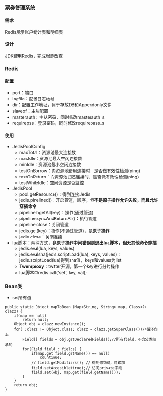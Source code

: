 ### 票券管理系统

#### 需求
Redis展示账户统计表和明细表

#### 设计
JDK使用Redis，完成增删改查

### Redis

#### 配置
- port：端口
- logfile：配置日志地址
- dir：配置工作地址，用于存放DB和Appendonly文件
- slaveof：主从配置
- masterauth：主从密码，同时修改masterauth_s
- requirepss：登录密码，同时修改requirepass_s

#### 使用
- JedisPoolConfig
    - maxTotal：资源池最大连接数
    - maxIdle：资源池最大空闲连接数
    - minIdle：资源池最小空闲连接数
    - testOnBorrow：向资源池借用连接时，是否做有效性检测(ping)
    - testOnReturn：向资源池归还连接时，是否做有效性检测(ping)
    - testWhileIdle：空闲资源是否监控 
- JedisPool
    - pool.getResource()：得到连接Jedis
    - jedis.pinelined()：开启管道，顺序，但**不是原子操作允许失败，而且允许穿插命令**
    - pipeline.hgetAll(key)：操作(通过管道)
    - pipeline.syncAndReturnAll()：执行管道
    - pipeline.close：关闭管道
    - jedis.get(key)：操作(不通过管道)，是**原子操作**
    - jedis.close：关闭连接
- lua脚本：两种方式，**非原子操作中间错误则退出lua脚本，但无其他命令穿插**
	- jedis.eval(lua, keys, values)
    - jedis.evalsha(jedis.scriptLoad(lua), keys, values)：jedis.scriptLoad(lua)得到sha值，keys和values为list
    - **Twemproxy**：twitter开源，第一个key进行分片操作
    - lua脚本中redis.call('set', key, val);

### Bean类
- set所有值
```
public static Object mapToBean (Map<String, String> map, Class<?> clazz) {
    if(map == null)
        return null;
    Object obj = clazz.newInstance();
	for( ;clazz != Object.class; clazz = clazz.getSuperClass())//循环向上
	    Field[] fields = obj.getDeclaredFields();//所有field，不含父类继承的
	    for(Field field : fields) {
	        if(map.get(field.getName()) == null)
	            countinue;
            // field.getModifiers(); // 得到修饰词，可累加
	        field.setAccesible(true);// 访问private字段
	        field.set(obj, map.get(field.getName()));
	    }
    }
    return obj;
}
```
